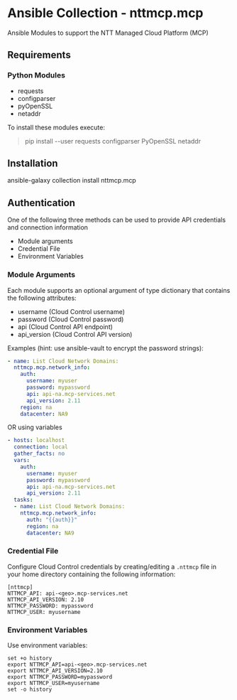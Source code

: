 # Ansible Collection - nttmcp.mcp

Ansible Modules to support the NTT Managed Cloud Platform (MCP)


## Requirements

### Python Modules

* requests
* configparser
* pyOpenSSL
* netaddr

To install these modules execute:

> pip install --user requests configparser PyOpenSSL netaddr


## Installation

ansible-galaxy collection install nttmcp.mcp


## Authentication

One of the following three methods can be used to provide API credentials and connection information

* Module arguments
* Credential File
* Environment Variables

### Module Arguments

Each module supports an optional argument of type dictionary that contains the following attributes:

* username (Cloud Control username)
* password (Cloud Control password)
* api (Cloud Control API endpoint)
* api_version (Cloud Control API version)

Examples (hint: use ansible-vault to encrypt the password strings):

```YAML
- name: List Cloud Network Domains:
  nttmcp.mcp.network_info:
    auth:
      username: myuser
      password: mypassword
      api: api-na.mcp-services.net
      api_version: 2.11
    region: na
    datacenter: NA9
```

OR using variables

```YAML
- hosts: localhost
  connection: local
  gather_facts: no
  vars:
    auth:
      username: myuser
      password: mypassword
      api: api-na.mcp-services.net
      api_version: 2.11
  tasks:
  - name: List Cloud Network Domains:
    nttmcp.mcp.network_info:
      auth: "{{auth}}"
      region: na
      datacenter: NA9
```

### Credential File

Configure Cloud Control credentials by creating/editing a `.nttmcp` file in your home directory containing the following information:

    [nttmcp]
    NTTMCP_API: api-<geo>.mcp-services.net
    NTTMCP_API_VERSION: 2.10
    NTTMCP_PASSWORD: mypassword
    NTTMCP_USER: myusername

### Environment Variables

Use environment variables:

```Shell
set +o history
export NTTMCP_API=api-<geo>.mcp-services.net
export NTTMCP_API_VERSION=2.10
export NTTMCP_PASSWORD=mypassword
export NTTMCP_USER=myusername
set -o history
```
